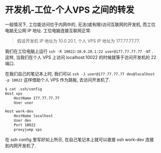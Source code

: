 # 开发机-工位-个人VPS 之间的转发

一般情况下, 工位能访问位于内网中的, 无法(或有限)访问互联网的开发机, 而工位电脑无公网 IP 地址. 工位电脑连接互联网正常.

> 假设开发机 IP 地址为 10.0.20.1, 个人 VPS IP 地址为 177.77.77.77.
>

我们在工位电脑上运行 `ssh -R 10022:10.0.20.1:22 user@177.77.77.77 -NT` . 这样, 当我们在个人 VPS 上访问 localhost:10022 的时候就等于访问开发机的 22 端口.

在我们自己的笔记本上时, 我们可以 `ssh -J user@177.77.77.77 dev@localhost -p 10022` 这样借助个人 VPS 作为跳板, 去访问开发机了.

```bash
$ cat .ssh/config
Host vps
    HostName 177.77.77.77
    User user

Host work-dev
    HostName localhost
    User dev
    Port 10022
    proxyjump vps
```

在 ssh config 里写好如上所示, 在自己笔记本上就可以直接 ssh work-dev 连接到内网开发机了.
